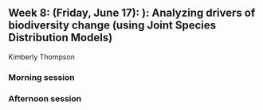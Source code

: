 ## Week 8: (Friday, June 17): ): Analyzing drivers of biodiversity change (using Joint Species Distribution Models)
Kimberly Thompson

### Morning session

### Afternoon session
